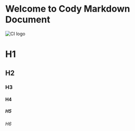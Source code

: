 # Welcome to Cody Markdown Document
<!-- -->
![CI logo](https://codeinstitute.s3.amazonaws.com/fullstack/ci_logo_small.png)

# H1

## H2

### H3

#### H4

##### H5

###### H6
